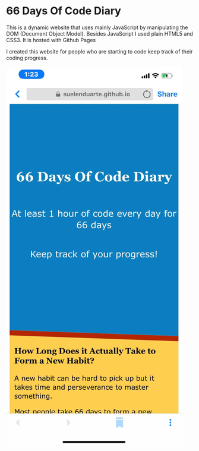 <h1>66 Days Of Code Diary</h1>

<p>This is a dynamic website that uses mainly JavaScript by manipulating the DOM (Document Object Model). Besides JavaScript I used plain HTML5 and CSS3. It is hosted with Github Pages</p>

<p>I created this website for people who are starting to code keep track of their coding progress.</p>


![alt test](images/img1.jpg)
